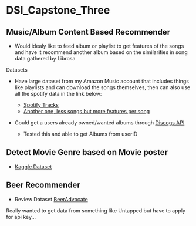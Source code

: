 # DSI_Capstone_Three

## Music/Album Content Based Recommender

* Would idealy like to feed album or playlist to get features of the songs and have it recommend another album based on the similarities in song data gathered by Librosa

Datasets

* Have large dataset from my Amazon Music account that includes things like playlists and can download the songs themselves, then can also use all the spotify data in the link below:
  * [Spotify Tracks](https://www.kaggle.com/luckey01/test-data-set)
  * [Another one, less songs but more features per song](https://www.kaggle.com/yamaerenay/spotify-dataset-19212020-160k-tracks)


* Could get a users already owned/wanted albums through [Discogs API](https://www.discogs.com/developers)
  * Tested this and able to get Albums from userID

## Detect Movie Genre based on Movie poster

* [Kaggle Dataset](https://www.kaggle.com/neha1703/movie-genre-from-its-poster)

## Beer Recommender

* Review Dataset [BeerAdvocate](https://data.world/socialmediadata/beeradvocate)

Really wanted to get data from something like Untapped but have to apply for api key...
